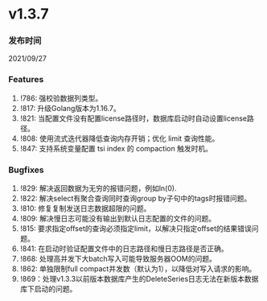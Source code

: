 # v1.3.7

### 发布时间

2021/09/27

### Features

1. !786: 强校验数据列类型。
1. !817: 升级Golang版本为1.16.7。
1. !821: 当配置文件没有配置license路径时，数据库启动时自动设置license路径。
1. !808: 使用流式迭代器降低查询内存开销；优化 limit 查询性能。
1. !847: 支持系统变量配置 tsi index 的 compaction 触发时机。

### Bugfixes

1. !829: 解决返回数据为无穷的报错问题，例如ln(0).
1. !822: 解决select有聚合查询同时查询group by子句中的tags时报错问题。
1. !810: 修复复制发送日志数据超限的问题。
1. !809: 解决慢日志可能没有输出到默认日志配置的文件的问题。
1. !815: 要求指定offset的查询必须指定limit，以解决只指定offset的结果错误问题。
1. !841: 在启动时验证配置文件中的日志路径和慢日志路径是否正确。
1. !868: 处理高并发下大batch写入可能导致服务器OOM的问题。
1. !862: 单独限制full compact并发数（默认为1），以降低对写入请求的影响。
1. !869：处理v1.3.3以前版本数据库产生的DeleteSeries日志无法在新版本数据库下启动的问题。
